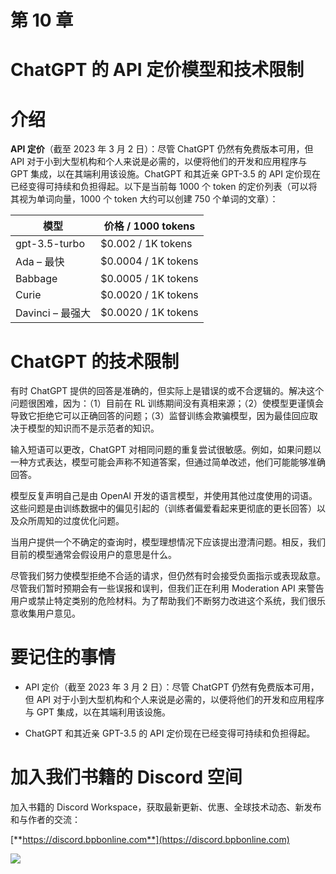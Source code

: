 # 第 10 章

# ChatGPT 的 API 定价模型和技术限制

# 介绍

**API 定价**（截至 2023 年 3 月 2 日）：尽管 ChatGPT 仍然有免费版本可用，但 API 对于小到大型机构和个人来说是必需的，以便将他们的开发和应用程序与 GPT 集成，以在其端利用该设施。ChatGPT 和其近亲 GPT-3.5 的 API 定价现在已经变得可持续和负担得起。以下是当前每 1000 个 token 的定价列表（可以将其视为单词向量，1000 个 token 大约可以创建 750 个单词的文章）：

| **模型** | **价格 / 1000 tokens** |
| --- | --- |
| gpt-3.5-turbo | \$0.002 / 1K tokens |
| Ada – 最快 | \$0.0004 / 1K tokens |
| Babbage | \$0.0005 / 1K tokens |
| Curie | \$0.0020 / 1K tokens |
| Davinci – 最强大 | \$0.0020 / 1K tokens |

# ChatGPT 的技术限制

有时 ChatGPT 提供的回答是准确的，但实际上是错误的或不合逻辑的。解决这个问题很困难，因为：（1）目前在 RL 训练期间没有真相来源；（2）使模型更谨慎会导致它拒绝它可以正确回答的问题；（3）监督训练会欺骗模型，因为最佳回应取决于模型的知识而不是示范者的知识。

输入短语可以更改，ChatGPT 对相同问题的重复尝试很敏感。例如，如果问题以一种方式表达，模型可能会声称不知道答案，但通过简单改述，他们可能能够准确回答。

模型反复声明自己是由 OpenAI 开发的语言模型，并使用其他过度使用的词语。这些问题是由训练数据中的偏见引起的（训练者偏爱看起来更彻底的更长回答）以及众所周知的过度优化问题。

当用户提供一个不确定的查询时，模型理想情况下应该提出澄清问题。相反，我们目前的模型通常会假设用户的意思是什么。

尽管我们努力使模型拒绝不合适的请求，但仍然有时会接受负面指示或表现敌意。尽管我们暂时预期会有一些误报和误判，但我们正在利用 Moderation API 来警告用户或禁止特定类别的危险材料。为了帮助我们不断努力改进这个系统，我们很乐意收集用户意见。

# 要记住的事情

+   API 定价（截至 2023 年 3 月 2 日）：尽管 ChatGPT 仍然有免费版本可用，但 API 对于小到大型机构和个人来说是必需的，以便将他们的开发和应用程序与 GPT 集成，以在其端利用该设施。

+   ChatGPT 和其近亲 GPT-3.5 的 API 定价现在已经变得可持续和负担得起。

# 加入我们书籍的 Discord 空间

加入书籍的 Discord Workspace，获取最新更新、优惠、全球技术动态、新发布和与作者的交流：

[**https://discord.bpbonline.com**](https://discord.bpbonline.com)

![](img/dis.jpg)
